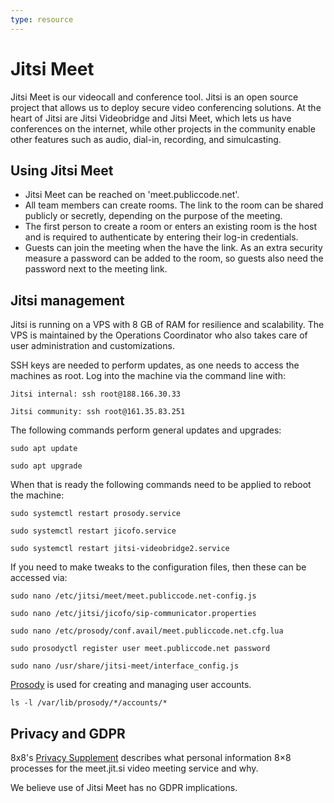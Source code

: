 ```yaml
---
type: resource
---
```


# Jitsi Meet

Jitsi Meet is our videocall and conference tool. Jitsi is an open source project that allows us to deploy secure video conferencing solutions. At the heart of Jitsi are Jitsi Videobridge and Jitsi Meet, which lets us have conferences on the internet, while other projects in the community enable other features such as audio, dial-in, recording, and simulcasting.

## Using Jitsi Meet

* Jitsi Meet can be reached on 'meet.publiccode.net'.
* All team members can create rooms. The link to the room can be shared publicly or secretly, depending on the purpose of the meeting.
* The first person to create a room or enters an existing room is the host and is required to authenticate by entering their log-in credentials.
* Guests can join the meeting when the have the link. As an extra security measure a password can be added to the room, so guests also need the password next to the meeting link.

## Jitsi management

Jitsi is running on a VPS with 8 GB of RAM for resilience and scalability. The VPS is maintained by the Operations Coordinator who also takes care of user administration and customizations.

SSH keys are needed to perform updates, as one needs to access the machines as root. Log into the machine via the command line with:

`Jitsi internal: ssh root@188.166.30.33`

`Jitsi community: ssh root@161.35.83.251`

The following commands perform general updates and upgrades:

`sudo apt update`

`sudo apt upgrade`

When that is ready the following commands need to be applied to reboot the machine:

`sudo systemctl restart prosody.service`

`sudo systemctl restart jicofo.service`

`sudo systemctl restart jitsi-videobridge2.service`

If you need to make tweaks to the configuration files, then these can be accessed via:

`sudo nano /etc/jitsi/meet/meet.publiccode.net-config.js`

`sudo nano /etc/jitsi/jicofo/sip-communicator.properties`

`sudo nano /etc/prosody/conf.avail/meet.publiccode.net.cfg.lua`

`sudo prosodyctl register user meet.publiccode.net password`

`sudo nano /usr/share/jitsi-meet/interface_config.js`

[Prosody](https://prosody.im/) is used for creating and managing user accounts.

`ls -l /var/lib/prosody/*/accounts/*`

## Privacy and GDPR

8x8's [Privacy Supplement](https://jitsi.org/meet-jit-si-privacy/) describes what personal information 8×8 processes for the meet.jit.si video meeting service and why.

We believe use of Jitsi Meet has no GDPR implications.
